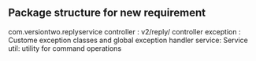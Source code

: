 ## Package structure for new requirement

com.versiontwo.replyservice
							controller : v2/reply/ controller
							exception : Custome exception classes and global exception handler
							service: Service 
							util: utility for command operations
							

